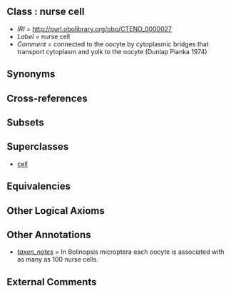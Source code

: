 
## Class : nurse cell

 * *IRI* = http://purl.obolibrary.org/obo/CTENO_0000027
 * *Label* = nurse cell
 * *Comment* = connected to the oocyte by cytoplasmic bridges that transport cytoplasm and yolk to the oocyte (Dunlap Pianka 1974)

## Synonyms


## Cross-references


## Subsets


## Superclasses

 * [cell](../../CL/00/CL_0000000.md)

## Equivalencies


## Other Logical Axioms


## Other Annotations

 * *[taxon_notes](../../UBPROP/08/UBPROP_0000008.md)* = In Bolinopsis microptera each oocyte is associated with as many as 100 nurse cells.

## External Comments

